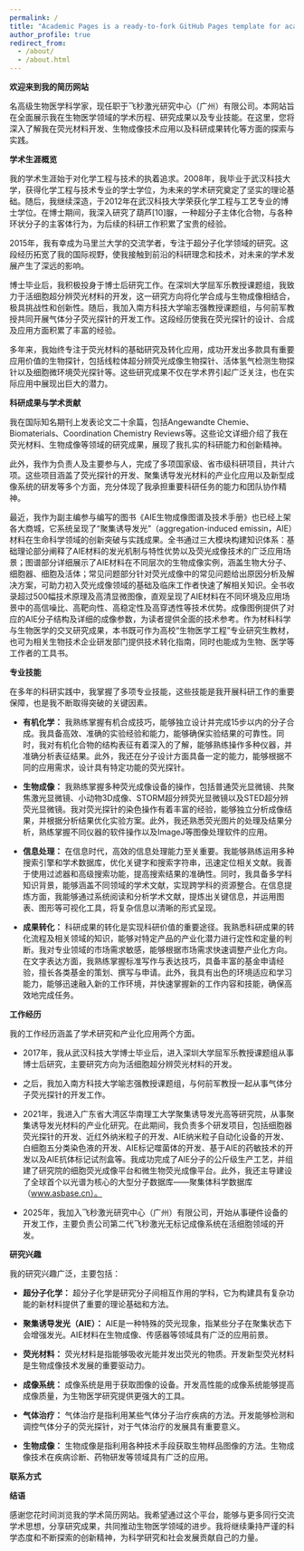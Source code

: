 ```yaml
---
permalink: /
title: "Academic Pages is a ready-to-fork GitHub Pages template for academic personal websites"
author_profile: true
redirect_from: 
  - /about/
  - /about.html
---
```


**欢迎来到我的简历网站**


名高级生物医学科学家，现任职于飞秒激光研究中心（广州）有限公司。本网站旨在全面展示我在生物医学领域的学术历程、研究成果以及专业技能。在这里，您将深入了解我在荧光材料开发、生物成像技术应用以及科研成果转化等方面的探索与实践。

**学术生涯概览**

我的学术生涯始于对化学工程与技术的执着追求。2008年，我毕业于武汉科技大学，获得化学工程与技术专业的学士学位，为未来的学术研究奠定了坚实的理论基础。随后，我继续深造，于2012年在武汉科技大学荣获化学工程与工艺专业的博士学位。在博士期间，我深入研究了葫芦[10]脲，一种超分子主体化合物，与各种环状分子的主客体行为，为后续的科研工作积累了宝贵的经验。

2015年，我有幸成为马里兰大学的交流学者，专注于超分子化学领域的研究。这段经历拓宽了我的国际视野，使我接触到前沿的科研理念和技术，对未来的学术发展产生了深远的影响。

博士毕业后，我积极投身于博士后研究工作。在深圳大学屈军乐教授课题组，我致力于活细胞超分辨荧光材料的开发，这一研究方向将化学合成与生物成像相结合，极具挑战性和创新性。随后，我加入南方科技大学喻志强教授课题组，与何前军教授共同开展气体分子荧光探针的开发工作。这段经历使我在荧光探针的设计、合成及应用方面积累了丰富的经验。

多年来，我始终专注于荧光材料的基础研究及转化应用，成功开发出多款具有重要应用价值的生物探针，包括线粒体超分辨荧光成像生物探针、活体氢气检测生物探针以及细胞微环境荧光探针等。这些研究成果不仅在学术界引起广泛关注，也在实际应用中展现出巨大的潜力。

**科研成果与学术贡献**

我在国际知名期刊上发表论文二十余篇，包括Angewandte Chemie、Biomaterials、Coordination Chemistry Reviews等。这些论文详细介绍了我在荧光材料、生物成像等领域的研究成果，展现了我扎实的科研能力和创新精神。

此外，我作为负责人及主要参与人，完成了多项国家级、省市级科研项目，共计六项。这些项目涵盖了荧光探针的开发、聚集诱导发光材料的产业化应用以及新型成像系统的研发等多个方面，充分体现了我承担重要科研任务的能力和团队协作精神。

最近，我作为副主编参与编写的图书《AIE生物成像图谱及技术手册》也已经上架各大商城，它系统呈现了“聚集诱导发光”（aggregation-induced emissin，AIE）材料在生命科学领域的创新突破与实践成果。全书通过三大模块构建知识体系：基础理论部分阐释了AIE材料的发光机制与特性优势以及荧光成像技术的广泛应用场景；图谱部分详细展示了AIE材料在不同层次的生物成像实例，涵盖生物大分子、细胞器、细胞及活体；常见问题部分针对荧光成像中的常见问题给出原因分析及解决方案，可助力初入荧光成像领域的基础及临床工作者快速了解相关知识。全书收录超过500幅技术原理及高清显微图像，直观呈现了AIE材料在不同环境及应用场景中的高信噪比、高靶向性、高稳定性及高穿透性等技术优势。成像图例提供了对应的AIE分子结构及详细的成像参数，为读者提供全面的技术参考。作为材料科学与生物医学的交叉研究成果，本书既可作为高校“生物医学工程”专业研究生教材，也可为相关生物技术企业研发部门提供技术转化指南，同时也能成为生物、医学等工作者的工具书。

**专业技能**

在多年的科研实践中，我掌握了多项专业技能，这些技能是我开展科研工作的重要保障，也是我不断取得突破的关键因素。

* **有机化学：** 我熟练掌握有机合成技巧，能够独立设计并完成15步以内的分子合成。我具备高效、准确的实验经验和能力，能够确保实验结果的可靠性。同时，我对有机化合物的结构表征有着深入的了解，能够熟练操作多种仪器，并准确分析表征结果。此外，我还在分子设计方面具备一定的能力，能够根据不同的应用需求，设计具有特定功能的荧光探针。

* **生物成像：** 我熟练掌握多种荧光成像设备的操作，包括普通荧光显微镜、共聚焦激光显微镜、小动物3D成像、STORM超分辨荧光显微镜以及STED超分辨荧光显微镜。我对荧光探针的染色操作有着丰富的经验，能够独立分析成像结果，并根据分析结果优化实验方案。此外，我还熟悉荧光图片的处理及结果分析，熟练掌握不同仪器的软件操作以及ImageJ等图像处理软件的应用。

* **信息处理：** 在信息时代，高效的信息处理能力至关重要。我能够熟练运用多种搜索引擎和学术数据库，优化关键字和搜索字符串，迅速定位相关文献。我善于使用过滤器和高级搜索功能，提高搜索结果的准确性。同时，我具备多学科知识背景，能够涵盖不同领域的学术文献，实现跨学科的资源整合。在信息提炼方面，我能够通过系统阅读和分析学术文献，提炼出关键信息，并运用图表、图形等可视化工具，将复杂信息以清晰的形式呈现。

* **成果转化：** 科研成果的转化是实现科研价值的重要途径。我熟悉科研成果的转化流程及相关领域的知识，能够对特定产品的产业化潜力进行定性和定量的判断。我对专业领域的市场需求敏感，能够根据市场需求快速调整产业化方向。在文字表达方面，我熟练掌握标准写作与表达技巧，具备丰富的基金申请经验，擅长各类基金的策划、撰写与申请。此外，我具有出色的环境适应和学习能力，能够迅速融入新的工作环境，并快速掌握新的工作内容和技能，确保高效地完成任务。

**工作经历**

我的工作经历涵盖了学术研究和产业化应用两个方面。

* 2017年，我从武汉科技大学博士毕业后，进入深圳大学屈军乐教授课题组从事博士后研究，主要研究方向为活细胞超分辨荧光材料的开发。

* 之后，我加入南方科技大学喻志强教授课题组，与何前军教授一起从事气体分子荧光探针的开发工作。

* 2021年，我进入广东省大湾区华南理工大学聚集诱导发光高等研究院，从事聚集诱导发光材料的产业化研究。在此期间，我负责多个研发项目，包括细胞器荧光探针的开发、近红外纳米粒子的开发、AIE纳米粒子自动化设备的开发、白细胞五分类染色液的开发、AIE标记噬菌体的开发、基于AIE的药敏技术的开发以及AIE抗体标记试剂盒等。我成功完成了AIE分子的公斤级生产工艺，并组建了研究院的细胞荧光成像平台和微生物荧光成像平台。此外，我还主导建设了全球首个以光谱为核心的大型分子数据库——聚集体科学数据库（www.asbase.cn）。

* 2025年，我加入飞秒激光研究中心（广州）有限公司，开始从事硬件设备的开发工作，主要负责公司第二代飞秒激光无标记成像系统在活细胞领域的开发。

**研究兴趣**

我的研究兴趣广泛，主要包括：

* **超分子化学：** 超分子化学是研究分子间相互作用的学科，它为构建具有复杂功能的新材料提供了重要的理论基础和方法。

* **聚集诱导发光（AIE）：** AIE是一种特殊的荧光现象，指某些分子在聚集状态下会增强发光。AIE材料在生物成像、传感器等领域具有广泛的应用前景。

* **荧光材料：** 荧光材料是指能够吸收光能并发出荧光的物质。开发新型荧光材料是生物成像技术发展的重要驱动力。

* **成像系统：** 成像系统是用于获取图像的设备。开发高性能的成像系统能够提高成像质量，为生物医学研究提供更强大的工具。

* **气体治疗：** 气体治疗是指利用某些气体分子治疗疾病的方法。开发能够检测和调控气体分子的荧光探针，对于气体治疗的发展具有重要意义。

* **生物成像：** 生物成像是指利用各种技术手段获取生物样品图像的方法。生物成像技术在疾病诊断、药物研发等领域具有广泛的应用。

**联系方式**


**结语**

感谢您花时间浏览我的学术简历网站。我希望通过这个平台，能够与更多同行交流学术思想，分享研究成果，共同推动生物医学领域的进步。我将继续秉持严谨的科学态度和不断探索的创新精神，为科学研究和社会发展贡献自己的力量。
